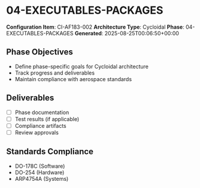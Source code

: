 # 04-EXECUTABLES-PACKAGES

**Configuration Item**: CI-AF183-002
**Architecture Type**: Cycloidal
**Phase**: 04-EXECUTABLES-PACKAGES
**Generated**: 2025-08-25T00:06:50+00:00

## Phase Objectives
- Define phase-specific goals for Cycloidal architecture
- Track progress and deliverables
- Maintain compliance with aerospace standards

## Deliverables
- [ ] Phase documentation
- [ ] Test results (if applicable)
- [ ] Compliance artifacts
- [ ] Review approvals

## Standards Compliance
- DO-178C (Software)
- DO-254 (Hardware)
- ARP4754A (Systems)
